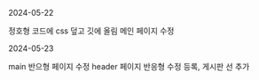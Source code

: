 2024-05-22

정호형 코드에 css 덮고 깃에 올림
메인 페이지 수정 

2024-05-23

main 반으형 페이지 수정
header 페이지 반응형 수정 
등록, 게시판 선 추가 

